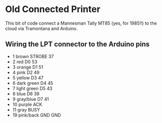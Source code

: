 # Old Connected Printer

This bit of code connect a Mannesman Tally MT85 (yes, for 1985!!) to the cloud via Tramontana  and Arduino.

## Wiring the LPT connector to the Arduino pins

* 1	brown		STROBE		37
* 2	red			D0			53
* 3	orange		D1			51
* 4	pink		D2			49
* 5	yellow		D3			47
* 6	dark green	D4			45
* 7	light green	D5			43
* 8	blue		D6			39
* 9	gray/blue	D7			41
* 10	purple		ACK
* 11	gray		BUSY
* 19	pink/back	GND			GND
